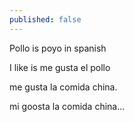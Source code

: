 ```yaml
---
published: false
---
```


Pollo is poyo in spanish 

I like is me gusta el pollo


me gusta la comida china.

mi goosta la comida china...
